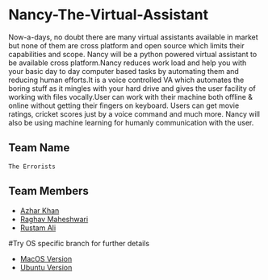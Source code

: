 # Nancy-The-Virtual-Assistant
Now-a-days, no doubt there are many virtual assistants available in market but none of them are cross platform  and open source which limits their capabilities and scope. Nancy will be a python powered virtual assistant to  be available cross platform.Nancy reduces work load and help you with your basic day to day computer based tasks  by automating them and reducing human efforts.It is a voice controlled VA which automates the boring stuff as it mingles with your hard drive and gives the user facility of working with files vocally.User can work with their  machine both offline &amp; online without getting their fingers on keyboard.   Users can get movie ratings,  cricket scores just by  a voice command and much more. Nancy will also be using machine learning for humanly communication with the user.
## Team Name
```
The Errorists
```
## Team Members
* [Azhar Khan](https://github.com/azharhappy)
* [Raghav Maheshwari](https://github.com/imnobody0396)
* [Rustam Ali](https://github.com/Rustamjadara)

#Try OS specific branch for further details
* [MacOS Version](https://github.com/technovendors/Nancy-The-Virtual-Assistant/tree/MAC)
* [Ubuntu Version](https://github.com/technovendors/Nancy-The-Virtual-Assistant/tree/ubuntu)
